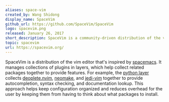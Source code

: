 ```yaml
---
aliases: space-vim
created_by: Wang Shidong
display_name: SpaceVim
github_url: https://github.com/SpaceVim/SpaceVim
logo: spacevim.png
released: January 26, 2017
short_description: SpaceVim is a community-driven distribution of the vim editor that allows managing your plugins in layers.
topic: spacevim
url: https://spacevim.org/
---
```


SpaceVim is a distribution of the vim editor that's inspired by
[spacemacs](https://github.com/syl20bnr/spacemacs). It manages collections
of plugins in layers, which help collect related packages together to provide
features. For example, the [python layer](http://spacevim.org/layers/lang/python/)
collects [deoplete.nvim](https://github.com/Shougo/deoplete.nvim/), 
[neomake](https://github.com/neomake/neomake), and [jedi-vim](https://github.com/davidhalter/jedi-vim)
together to provide autocompletion, syntax checking, and documentation lookup.
This approach helps keep configuration organized and reduces overhead for the
user by keeping them from having to think about what packages to install.
